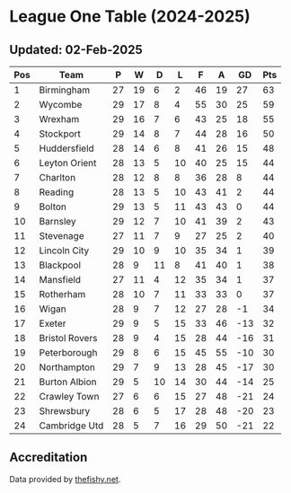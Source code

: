 # League One Table (2024-2025)
## Updated: 02-Feb-2025

| Pos | Team | P | W | D | L | F | A | GD | Pts |
| --- | --- | --- | --- | --- | --- | --- | --- | --- | --- |
| 1 | Birmingham | 27 | 19 | 6 | 2 | 46 | 19 | 27 | 63 |
| 2 | Wycombe | 29 | 17 | 8 | 4 | 55 | 30 | 25 | 59 |
| 3 | Wrexham | 29 | 16 | 7 | 6 | 43 | 25 | 18 | 55 |
| 4 | Stockport | 29 | 14 | 8 | 7 | 44 | 28 | 16 | 50 |
| 5 | Huddersfield | 28 | 14 | 6 | 8 | 41 | 26 | 15 | 48 |
| 6 | Leyton Orient | 28 | 13 | 5 | 10 | 40 | 25 | 15 | 44 |
| 7 | Charlton | 28 | 12 | 8 | 8 | 36 | 28 | 8 | 44 |
| 8 | Reading | 28 | 13 | 5 | 10 | 43 | 41 | 2 | 44 |
| 9 | Bolton | 29 | 13 | 5 | 11 | 43 | 43 | 0 | 44 |
| 10 | Barnsley | 29 | 12 | 7 | 10 | 41 | 39 | 2 | 43 |
| 11 | Stevenage | 27 | 11 | 7 | 9 | 27 | 25 | 2 | 40 |
| 12 | Lincoln City | 29 | 10 | 9 | 10 | 35 | 34 | 1 | 39 |
| 13 | Blackpool | 28 | 9 | 11 | 8 | 41 | 40 | 1 | 38 |
| 14 | Mansfield | 27 | 11 | 4 | 12 | 35 | 34 | 1 | 37 |
| 15 | Rotherham | 28 | 10 | 7 | 11 | 33 | 33 | 0 | 37 |
| 16 | Wigan | 28 | 9 | 7 | 12 | 27 | 28 | -1 | 34 |
| 17 | Exeter | 29 | 9 | 5 | 15 | 33 | 46 | -13 | 32 |
| 18 | Bristol Rovers | 28 | 9 | 4 | 15 | 28 | 44 | -16 | 31 |
| 19 | Peterborough | 29 | 8 | 6 | 15 | 45 | 55 | -10 | 30 |
| 20 | Northampton | 29 | 7 | 9 | 13 | 28 | 45 | -17 | 30 |
| 21 | Burton Albion | 29 | 5 | 10 | 14 | 30 | 44 | -14 | 25 |
| 22 | Crawley Town | 27 | 6 | 6 | 15 | 27 | 48 | -21 | 24 |
| 23 | Shrewsbury | 28 | 6 | 5 | 17 | 28 | 48 | -20 | 23 |
| 24 | Cambridge Utd | 28 | 5 | 7 | 16 | 29 | 50 | -21 | 22 |

## Accreditation 

Data provided by [thefishy.net](https://www.thefishy.net/).